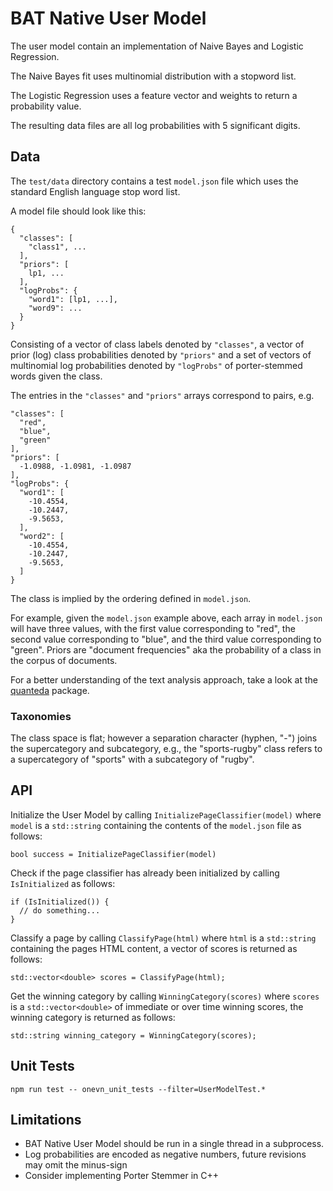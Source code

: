 # BAT Native User Model

The user model contain an implementation of Naive Bayes and Logistic Regression.

The Naive Bayes fit uses multinomial distribution with a stopword list.

The Logistic Regression uses a feature vector and weights to return a
probability value.

The resulting data files are all log probabilities with 5 significant digits.

## Data

The `test/data` directory contains a test `model.json` file which uses the
standard English language stop word list.

A model file should look like this:

```
{
  "classes": [
    "class1", ...
  ],
  "priors": [
    lp1, ...
  ],
  "logProbs": {
    "word1": [lp1, ...],
    "word9": ...
  }
}
```

Consisting of a vector of class labels denoted by `"classes"`, a vector of prior
(log) class probabilities denoted by `"priors"` and a set of vectors of
multinomial log probabilities denoted by `"logProbs"` of porter-stemmed words
given the class.

The entries in the `"classes"` and `"priors"` arrays correspond to pairs, e.g.

```
"classes": [
  "red",
  "blue",
  "green"
],
"priors": [
  -1.0988, -1.0981, -1.0987
],
"logProbs": {
  "word1": [
    -10.4554,
    -10.2447,
    -9.5653,
  ],
  "word2": [
    -10.4554,
    -10.2447,
    -9.5653,
  ]
}
```

The class is implied by the ordering defined in `model.json`.

For example, given the `model.json` example above, each array in `model.json`
will have three values, with the first value corresponding to "red", the second
value corresponding to "blue", and the third value corresponding to "green".
Priors are "document frequencies" aka the probability of a class in the corpus
of documents.

For a better understanding of the text analysis approach, take a look at the
[quanteda](https://docs.quanteda.io/) package.

### Taxonomies

The class space is flat; however a separation character (hyphen, "-") joins the
supercategory and subcategory, e.g., the "sports-rugby" class refers to a
supercategory of "sports" with a subcategory of "rugby".

## API

Initialize the User Model by calling `InitializePageClassifier(model)` where
`model` is a `std::string` containing the contents of the `model.json` file as
follows:

```
bool success = InitializePageClassifier(model)
```

Check if the page classifier has already been initialized by calling
`IsInitialized` as follows:

```
if (IsInitialized()) {
  // do something...
}
```

Classify a page by calling `ClassifyPage(html)` where `html` is a `std::string`
containing the pages HTML content, a vector of scores is returned as follows:

```
std::vector<double> scores = ClassifyPage(html);
```

Get the winning category by calling `WinningCategory(scores)` where `scores` is
a `std::vector<double>` of immediate or over time winning scores, the winning
category is returned as follows:

```
std::string winning_category = WinningCategory(scores);
```

## Unit Tests

```
npm run test -- onevn_unit_tests --filter=UserModelTest.*
```

## Limitations

- BAT Native User Model should be run in a single thread in a subprocess.
- Log probabilities are encoded as negative numbers, future revisions may omit
  the minus-sign
- Consider implementing Porter Stemmer in C++
